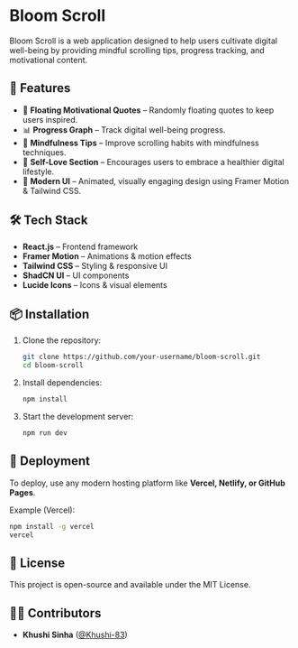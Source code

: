 # Bloom Scroll

Bloom Scroll is a web application designed to help users cultivate digital well-being by providing mindful scrolling tips, progress tracking, and motivational content.

## 🚀 Features

- 🌸 **Floating Motivational Quotes** – Randomly floating quotes to keep users inspired.
- 📊 **Progress Graph** – Track digital well-being progress.
- 🧘 **Mindfulness Tips** – Improve scrolling habits with mindfulness techniques.
- 💖 **Self-Love Section** – Encourages users to embrace a healthier digital lifestyle.
- 🎨 **Modern UI** – Animated, visually engaging design using Framer Motion & Tailwind CSS.

## 🛠️ Tech Stack

- **React.js** – Frontend framework
- **Framer Motion** – Animations & motion effects
- **Tailwind CSS** – Styling & responsive UI
- **ShadCN UI** – UI components
- **Lucide Icons** – Icons & visual elements

## 📦 Installation

1. Clone the repository:
   ```sh
   git clone https://github.com/your-username/bloom-scroll.git
   cd bloom-scroll
   ```
2. Install dependencies:
   ```sh
   npm install
   ```
3. Start the development server:
   ```sh
   npm run dev
   ```

## 🚀 Deployment

To deploy, use any modern hosting platform like **Vercel, Netlify, or GitHub Pages**.

Example (Vercel):
```sh
npm install -g vercel
vercel
```

## 📜 License

This project is open-source and available under the MIT License.

## 👨‍💻 Contributors

- **Khushi Sinha** ([@Khushi-83](https://github.com/your-username))



